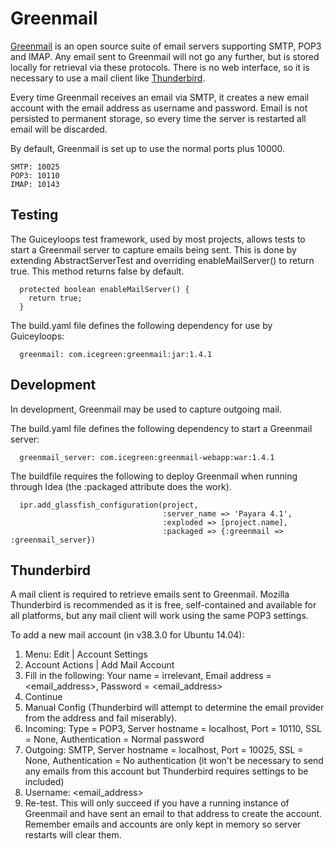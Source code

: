 # Greenmail

[Greenmail](http://www.icegreen.com/greenmail/) is an open source suite of email servers supporting SMTP, POP3 and IMAP.
Any email sent to Greenmail will not go any further, but is stored locally for retrieval via these protocols.
There is no web interface, so it is necessary to use a mail client like [Thunderbird](https://www.mozilla.org/en-US/thunderbird/).

Every time Greenmail receives an email via SMTP, it creates a new email account with the email address as username and password.
Email is not persisted to permanent storage, so every time the server is restarted all email will be discarded.

By default, Greenmail is set up to use the normal ports plus 10000.

    SMTP: 10025
    POP3: 10110
    IMAP: 10143

## Testing

The Guiceyloops test framework, used by most projects, allows tests to start a Greenmail server to capture emails being sent.
This is done by extending AbstractServerTest and overriding enableMailServer() to return true.  This method returns false by default.

      protected boolean enableMailServer() {
        return true;
      }

The build.yaml file defines the following dependency for use by Guiceyloops:

      greenmail: com.icegreen:greenmail:jar:1.4.1

## Development

In development, Greenmail may be used to capture outgoing mail.

The build.yaml file defines the following dependency to start a Greenmail server:

      greenmail_server: com.icegreen:greenmail-webapp:war:1.4.1

The buildfile requires the following to deploy Greenmail when running through Idea (the :packaged attribute does the work).

      ipr.add_glassfish_configuration(project,
                                      :server_name => 'Payara 4.1',
                                      :exploded => [project.name],
                                      :packaged => {:greenmail => :greenmail_server})

## Thunderbird

A mail client is required to retrieve emails sent to Greenmail.  Mozilla Thunderbird is recommended as it is free, self-contained and available for all platforms, but any mail client will work using the same POP3 settings.
 
To add a new mail account (in v38.3.0 for Ubuntu 14.04):

1. Menu: Edit | Account Settings
2. Account Actions | Add Mail Account
3. Fill in the following: Your name = irrelevant, Email address = <email_address>, Password = <email_address>
4. Continue
5. Manual Config (Thunderbird will attempt to determine the email provider from the address and fail miserably).
6. Incoming: Type = POP3, Server hostname = localhost, Port = 10110, SSL = None, Authentication = Normal password
7. Outgoing: SMTP, Server hostname = localhost, Port = 10025, SSL = None, Authentication = No authentication (it won't be necessary to send any emails from this account but Thunderbird requires settings to be included)
8. Username: <email_address>
9. Re-test.  This will only succeed if you have a running instance of Greenmail and have sent an email to that address to create the account.  Remember emails and accounts are only kept in memory so server restarts will clear them.
